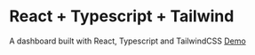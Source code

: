 # React + Typescript + Tailwind

A dashboard built with React, Typescript and TailwindCSS
[Demo](https://dashboard.surajthotakura.com)
